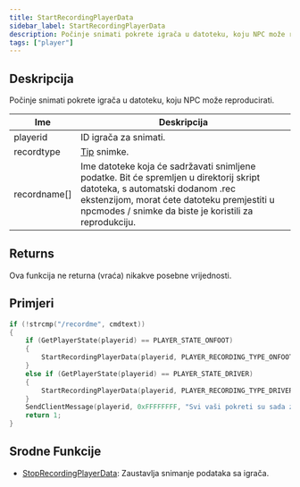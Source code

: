 ```yaml
---
title: StartRecordingPlayerData
sidebar_label: StartRecordingPlayerData
description: Počinje snimati pokrete igrača u datoteku, koju NPC može reproducirati.
tags: ["player"]
---
```


## Deskripcija

Počinje snimati pokrete igrača u datoteku, koju NPC može reproducirati.

| Ime          | Deskripcija                                                                                                                                                                                                                         |
| ------------ | ----------------------------------------------------------------------------------------------------------------------------------------------------------------------------------------------------------------------------------- |
| playerid     | ID igrača za snimati.                                                                                                                                                                                                               |
| recordtype   | [Tip](../resources/recordtypes) snimke.                                                                                                                                                                                             |
| recordname[] | Ime datoteke koja će sadržavati snimljene podatke. Bit će spremljen u direktorij skript datoteka, s automatski dodanom .rec ekstenzijom, morat ćete datoteku premjestiti u npcmodes / snimke da biste je koristili za reprodukciju. |

## Returns

Ova funkcija ne returna (vraća) nikakve posebne vrijednosti.

## Primjeri

```c
if (!strcmp("/recordme", cmdtext))
{
    if (GetPlayerState(playerid) == PLAYER_STATE_ONFOOT)
    {
        StartRecordingPlayerData(playerid, PLAYER_RECORDING_TYPE_ONFOOT, "MyFile");
    }
    else if (GetPlayerState(playerid) == PLAYER_STATE_DRIVER)
    {
        StartRecordingPlayerData(playerid, PLAYER_RECORDING_TYPE_DRIVER, "MyFile");
    }
    SendClientMessage(playerid, 0xFFFFFFFF, "Svi vaši pokreti su sada zabilježeni!");
    return 1;
}
```

## Srodne Funkcije

- [StopRecordingPlayerData](StopRecordingPlayerData): Zaustavlja snimanje podataka sa igrača.

